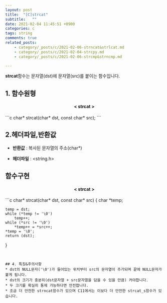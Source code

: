 ```yaml
---
layout: post
title:  "[C]strcat"
subtitle:   ""
date: 2021-02-04 11:45:51 +0900
categories: c
tags: string
comments: true
related_posts:
    - category/_posts/c/2021-02-06-strncat&strlcat.md
    - category/_posts/c/2021-02-04-strcpy.md
    - category/_posts/c/2021-02-06-strcmp&strncmp.md

---
```


**strcat**함수는 문자열(dst)에 문자열(src)를 붙이는 함수입니다.

## 1. 함수원형
<h4 align="middle">&#60; strcat &#62;</h4>
```c
char* strcat(char* dst, const char* src);
```

## 2.헤더파일,반환값
* **반환값** : 복사된 문자열의 주소(char*)

* **헤더파일** : \<string.h\>


## 함수구현
<h4 align="middle">&#60; strcat &#62;</h4>
```c
char* strcat(char* dst, const char* src)
{
    char *temp;

    temp = dst;
    while (*temp != '\0')
        temp++;
    while (*src != '\0')
        *temp++ = *src++;
    *temp = '\0';
    return (dst);
}
```


## 4. 특징&주의사항
* dst의 NULL문자('\0')가 들어있는 위치부터 src의 문자열이 추가되며 끝에 NULL문자가 붙게 됩니다.
* dst의 크기가 충분히(dst문자열 + src문자열을 담을 수 있을 만큼) 커야합니다.
* 두 크기를 확실히 통제 가능하다면 안전합니다.
* 조금 더 안전한 strncat함수가 있으며 C11에서는 이보다 더 안전한 strcat_s함수가 있습니다.